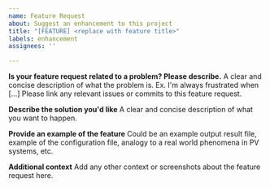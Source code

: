 ```yaml
---
name: Feature Request
about: Suggest an enhancement to this project
title: "[FEATURE] <replace with feature title>"
labels: enhancement
assignees: ''

---
```


**Is your feature request related to a problem? Please describe.**
A clear and concise description of what the problem is. Ex. I'm always frustrated when [...]
Please link any relevant issues or commits to this feature request.

**Describe the solution you'd like**
A clear and concise description of what you want to happen.

**Provide an example of the feature**
Could be an example output result file, example of the configuration file, analogy to a real world phenomena in PV systems, etc.

**Additional context**
Add any other context or screenshots about the feature request here.
